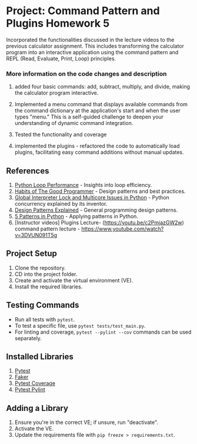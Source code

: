 # Project: Command Pattern and Plugins Homework 5
Incorporated the functionalities discussed in the lecture videos to the previous calculator assignment. This includes transforming the calculator program into an interactive application using the command pattern and REPL (Read, Evaluate, Print, Loop) principles.

### More information on the code changes and description
1. added four basic commands: add, subtract, multiply, and divide, making the calculator program interactive.

2. Implemented a menu command that displays available commands from the command dictionary at the application's start and when the user types "menu." This is a self-guided challenge to deepen your understanding of dynamic command integration.

3. Tested the functionality and coverage

4. implemented the plugins - refactored the code to automatically load plugins, facilitating easy command additions without manual updates.

## References
1. [Python Loop Performance](https://www.youtube.com/watch?v=Qgevy75co8c) - Insights into loop efficiency.
2. [Habits of The Good Programmer](https://www.youtube.com/watch?v=q1qKv5TBaOA&t=2s) - Design patterns and best practices.
3. [Global Interpreter Lock and Multicore Issues in Python](https://www.youtube.com/watch?v=m4zDBk0zAUY) - Python concurrency explained by its inventor.
4. [Design Patterns Explained](https://www.youtube.com/watch?v=tv-_1er1mWI) - General programming design patterns.
5. [5 Patterns in Python](https://www.youtube.com/watch?v=YMAwgRwjEOQ) - Applying patterns in Python.
6. [Instructor videos]
Plugins Lecture- (https://youtu.be/c2PmjazGW2w)
command pattern lecture - https://www.youtube.com/watch?v=3DVUN091T5g

## Project Setup

1. Clone the repository.
2. CD into the project folder.
3. Create and activate the virtual environment (VE).
4. Install the required libraries.

## Testing Commands

- Run all tests with `pytest`.
- To test a specific file, use `pytest tests/test_main.py`.
- For linting and coverage, `pytest --pylint --cov` commands can be used separately.

## Installed Libraries

1. [Pytest](https://docs.pytest.org/en/8.0.x/)
2. [Faker](https://faker.readthedocs.io/en/master/)
3. [Pytest Coverage](https://pytest-cov.readthedocs.io/en/latest/readme.html)
4. [Pytest Pylint](https://pylint.readthedocs.io/en/stable/development_guide/contributor_guide/tests/launching_test.html)

## Adding a Library

1. Ensure you're in the correct VE; if unsure, run "deactivate".
2. Activate the VE.
3. Update the requirements file with `pip freeze > requirements.txt`.
